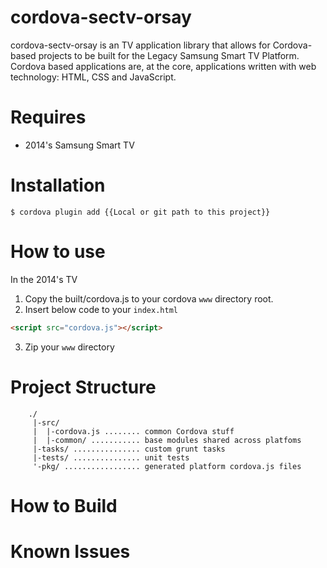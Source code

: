 # cordova-sectv-orsay
cordova-sectv-orsay is an TV application library that allows for Cordova-based projects to be built for the Legacy Samsung Smart TV Platform. Cordova based applications are, at the core, applications written with web technology: HTML, CSS and JavaScript.

# Requires
* 2014's Samsung Smart TV

# Installation
```shell
$ cordova plugin add {{Local or git path to this project}}
```

# How to use
In the 2014's TV
1. Copy the built/cordova.js to your cordova `www` directory root.
2. Insert below code to your `index.html`
```HTML
<script src="cordova.js"></script>
```
3. Zip your `www` directory

# Project Structure
```
    ./
     |-src/
     |  |-cordova.js ........ common Cordova stuff
     |  |-common/ ........... base modules shared across platfoms
     |-tasks/ ............... custom grunt tasks
     |-tests/ ............... unit tests
     '-pkg/ ................. generated platform cordova.js files
```

# How to Build

# Known Issues
